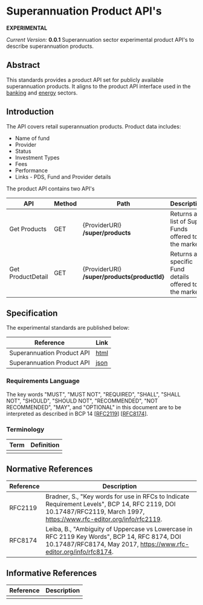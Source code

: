 # Superannuation Product API's
**EXPERIMENTAL**

*Current Version:* **0.0.1**
Superannuation sector experimental product API's to describe superannuation products.

## Abstract
This standards provides a product API set for publicly available superannuation products. It aligns to the product API interface used in the [banking](https://consumerdatastandardsaustralia.github.io/standards/#get-products) and [energy](https://consumerdatastandardsaustralia.github.io/standards/#energy-apis) sectors.


## Introduction

<Introduction>

The API covers retail superannuation products. Product data includes:

* Name of fund
* Provider
* Status
* Investment Types
* Fees 
* Performance
* Links - PDS, Fund and Provider details

The product API contains two API's

| API | Method | Path |  Description | 
|-|-|-|-|
|Get Products | GET | {ProviderURI} **/super/products**| Returns a list of Super Funds offered to the market |
|Get ProductDetail | GET | {ProviderURI} **/super/products{productId}**| Returns a specific Fund details  offered to the market |


## Specification

The experimental standards are published below:

| Reference | Link |
|-|-|
|Superannuation Product API|[html](./cds_super_product.html)|
|Superannuation Product API|[json](./cds_super_product.json)|


### Requirements Language


The key words "MUST", "MUST NOT", "REQUIRED", "SHALL", "SHALL NOT", "SHOULD", "SHOULD NOT", "RECOMMENDED", "NOT RECOMMENDED", "MAY", and "OPTIONAL" in this document are to be interpreted as described in BCP 14 [[RFC2119](#normative-rfc2119)] [[RFC8174](#normative-rfc8174)].

### Terminology

| Term | Definition |
|-|-|
| <term> | <definition> 


## Normative References

| Reference | Description |
|-|-|
| RFC2119 <a id="normative-rfc2119"/> | Bradner, S., "Key words for use in RFCs to Indicate Requirement Levels", BCP 14, RFC 2119, DOI 10.17487/RFC2119, March 1997, https://www.rfc-editor.org/info/rfc2119. |
| RFC8174 <a id="normative-rfc8174"/> | Leiba, B., "Ambiguity of Uppercase vs Lowercase in RFC 2119 Key Words", BCP 14, RFC 8174, DOI 10.17487/RFC8174, May 2017, https://www.rfc-editor.org/info/rfc8174. |

## Informative References

| Reference | Description |
|-|-|
| | |
